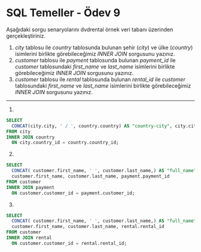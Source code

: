 # SQL Temeller - Ödev 9

Aşağıdaki sorgu senaryolarını dvdrental örnek veri tabanı üzerinden gerçekleştiriniz.

1. *city* tablosu ile *country* tablosunda bulunan şehir (*city*) ve ülke (*country*) isimlerini birlikte görebileceğimiz *INNER JOIN* sorgusunu yazınız.
2. *customer* tablosu ile *payment* tablosunda bulunan *payment_id* ile *customer* tablosundaki *first_name* ve *last_name* isimlerini birlikte görebileceğimiz *INNER JOIN* sorgusunu yazınız.
3. *customer* tablosu ile *rental* tablosunda bulunan *rental_id* ile *customer* tablosundaki *first_name* ve *last_name* isimlerini birlikte görebileceğimiz *INNER JOIN* sorgusunu yazınız.

***

1.

```SQL
SELECT 
  CONCAT(city.city, ' / ', country.country) AS "country-city", city.city, country.country  
FROM city
INNER JOIN country 
  ON city.country_id = country.country_id;
```

2.

```SQL
SELECT 
  CONCAT( customer.first_name, ' ', customer.last_name,) AS "full_name", 
  customer.first_name, customer.last_name, payment.payment_id 
FROM customer
INNER JOIN payment
  ON customer.customer_id = payment.customer_id;
```

3.

```SQL
SELECT
  CONCAT( customer.first_name, ' ', customer.last_name,) AS "full_name", 
  customer.first_name, customer.last_name, rental.rental_id 
FROM customer
INNER JOIN rental
  ON customer.customer_id = rental.rental_id;
```
